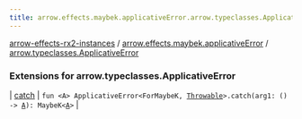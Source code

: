```yaml
---
title: arrow.effects.maybek.applicativeError.arrow.typeclasses.ApplicativeError - arrow-effects-rx2-instances
---
```


[arrow-effects-rx2-instances](../../index.html) / [arrow.effects.maybek.applicativeError](../index.html) / [arrow.typeclasses.ApplicativeError](./index.html)

### Extensions for arrow.typeclasses.ApplicativeError

| [catch](catch.html) | `fun <A> ApplicativeError<ForMaybeK, `[`Throwable`](https://kotlinlang.org/api/latest/jvm/stdlib/kotlin/-throwable/index.html)`>.catch(arg1: () -> `[`A`](catch.html#A)`): MaybeK<`[`A`](catch.html#A)`>` |

